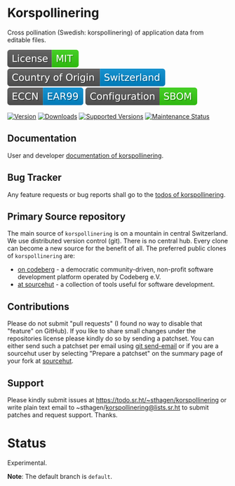 # Korspollinering

Cross pollination (Swedish: korspollinering) of application data from editable files.

[![License](docs/badges/license-spdx-mit.svg)](https://git.sr.ht/~sthagen/korspollinering/tree/default/item/LICENSE)
[![Country of Origin](docs/badges/country-of-origin-name-switzerland-neutral.svg)](https://git.sr.ht/~sthagen/korspollinering/tree/default/item/COUNTRY-OF-ORIGIN)
[![Export Classification Control Number (ECCN)](docs/badges/export-control-classification-number_eccn-ear99-neutral.svg)](https://git.sr.ht/~sthagen/korspollinering/tree/default/item/EXPORT-CONTROL-CLASSIFICATION-NUMBER)
[![Configuration](docs/badges/configuration-sbom.svg)](https://git.sr.ht/~sthagen/korspollinering/tree/default/item/docs/third-party/README.md)

[![Version](https://img.shields.io/pypi/v/korspollinering.svg?style=flat)](https://pypi.python.org/pypi/korspollinering/)
[![Downloads](https://static.pepy.tech/badge/korspollinering/month)](https://pepy.tech/project/korspollinering)
[![Supported Versions](https://img.shields.io/pypi/pyversions/korspollinering.svg?style=flat)](https://pypi.python.org/pypi/korspollinering/)
[![Maintenance Status](https://img.shields.io/github/commit-activity/y/sthagen/korspollinering.svg?style=flat)](https://git.sr.ht/~sthagen/korspollinering/log)

## Documentation

User and developer [documentation of korspollinering](https://codes.dilettant.life/docs/korspollinering).

## Bug Tracker

Any feature requests or bug reports shall go to the [todos of korspollinering](https://todo.sr.ht/~sthagen/korspollinering).

## Primary Source repository

The main source of `korspollinering` is on a mountain in central Switzerland.
We use distributed version control (git).
There is no central hub.
Every clone can become a new source for the benefit of all.
The preferred public clones of `korspollinering` are:

* [on codeberg](https://codeberg.org/sthagen/korspollinering) - a democratic community-driven, non-profit software development platform operated by Codeberg e.V.
* [at sourcehut](https://git.sr.ht/~sthagen/korspollinering) - a collection of tools useful for software development.

## Contributions

Please do not submit "pull requests" (I found no way to disable that "feature" on GitHub).
If you like to share small changes under the repositories license please kindly do so by sending a patchset.
You can either send such a patchset per email using [git send-email](https://git-send-email.io) or 
if you are a sourcehut user by selecting "Prepare a patchset" on the summary page of your fork at [sourcehut](https://git.sr.ht/).

## Support

Please kindly submit issues at https://todo.sr.ht/~sthagen/korspollinering or write plain text email to ~sthagen/korspollinering@lists.sr.ht to submit patches and request support. Thanks.

# Status

Experimental.

**Note**: The default branch is `default`. 
